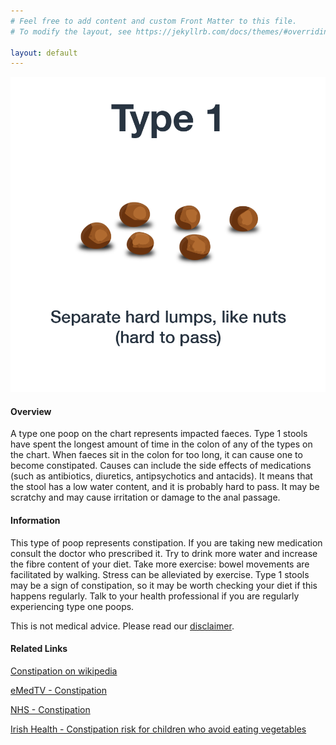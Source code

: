 ```yaml
---
# Feel free to add content and custom Front Matter to this file.
# To modify the layout, see https://jekyllrb.com/docs/themes/#overriding-theme-defaults

layout: default
---
```


<img id="stool-image" src="/assets/web-stool-type1.png" alt="BSC Type One"/>

#### Overview

A type one poop on the chart represents impacted faeces. Type 1 stools have spent the longest amount of time in the colon of any of the types on the chart. When faeces sit in the colon for too long, it can cause one to become constipated. Causes can include the side effects of medications (such as antibiotics, diuretics, antipsychotics and antacids). It means that the stool has a low water content, and it is probably hard to pass. It may be scratchy and may cause irritation or damage to the anal passage.

#### Information

This type of poop represents constipation. If you are taking new medication consult the doctor who prescribed it. Try to drink more water and increase the fibre content of your diet. Take more exercise: bowel movements are facilitated by walking. Stress can be alleviated by exercise. Type 1 stools may be a sign of constipation, so it may be worth checking your diet if this happens regularly. Talk to your health professional if you are regularly experiencing type one poops.

This is not medical advice. Please read our [disclaimer](/disclaimer "Disclaimer").

#### Related Links

[Constipation on wikipedia](https://en.wikipedia.org/wiki/Constipation "Constipation on wikipedia")

[eMedTV - Constipation](http://constipation.emedtv.com/constipation/constipation.html)  
  
[NHS - Constipation](http://www.nhs.uk/Conditions/Constipation/Pages/Introduction.aspx)  
  
[Irish Health - Constipation risk for children who avoid eating vegetables](http://www.irishhealth.com/article.html?id=18356)  
